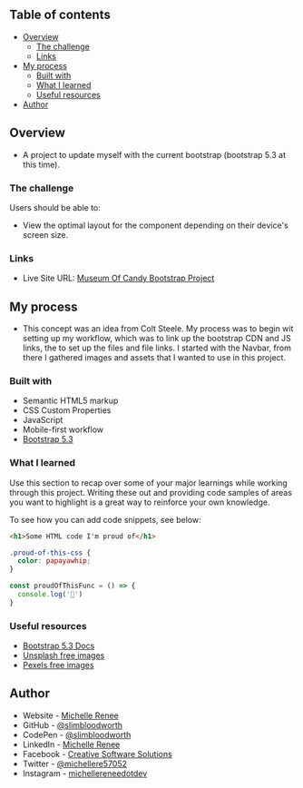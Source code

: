 ## Table of contents

- [Overview](#overview)
  - [The challenge](#the-challenge)
  - [Links](#links)
- [My process](#my-process)
  - [Built with](#built-with)
  - [What I learned](#what-i-learned)
  - [Useful resources](#useful-resources)
- [Author](#author)

## Overview

- A project to update myself with the current bootstrap (bootstrap 5.3 at this time).

### The challenge

Users should be able to:

- View the optimal layout for the component depending on their device's screen size.

### Links

- Live Site URL: [Museum Of Candy Bootstrap Project](https://slimbloodworth.github.io/museum_of_candy/)

## My process

- This concept was an idea from Colt Steele. My process was to begin wit setting up my workflow, which was to link up the bootstrap CDN and JS links, the to set up the files and file links. I started with the Navbar, from there I gathered images and assets that I wanted to use in this project.

### Built with

- Semantic HTML5 markup
- CSS Custom Properties
- JavaScript
- Mobile-first workflow
- [Bootstrap 5.3](https://getbootstrap.com/docs/5.3/getting-started/introduction/)

### What I learned

Use this section to recap over some of your major learnings while working through this project. Writing these out and providing code samples of areas you want to highlight is a great way to reinforce your own knowledge.

To see how you can add code snippets, see below:

```html
<h1>Some HTML code I'm proud of</h1>
```
```css
.proud-of-this-css {
  color: papayawhip;
}
```
```js
const proudOfThisFunc = () => {
  console.log('🎉')
}
```

### Useful resources

- [Bootstrap 5.3 Docs](https://getbootstrap.com/docs/5.3/getting-started/introduction/)
- [Unsplash free images](https://unsplash.com/)
- [Pexels free images](https://www.pexels.com/)

## Author

- Website - [Michelle Renee](https://michellerenee.dev)
- GitHub - [@slimbloodworth](https://github.com/SlimBloodworth)
- CodePen - [@slimbloodworth](https://codepen.io/slimbloodworth)
- LinkedIn - [Michelle Renee](https://www.linkedin.com/in/michelle-renee-99b455187/)
- Facebook - [Creative Software Solutions](https://www.facebook.com/profile.php?id=100073842390690)
- Twitter - [@michellere57052](https://twitter.com/michellere57052)
- Instagram - [michellereneedotdev](https://www.instagram.com/michellereneedotdev/)
